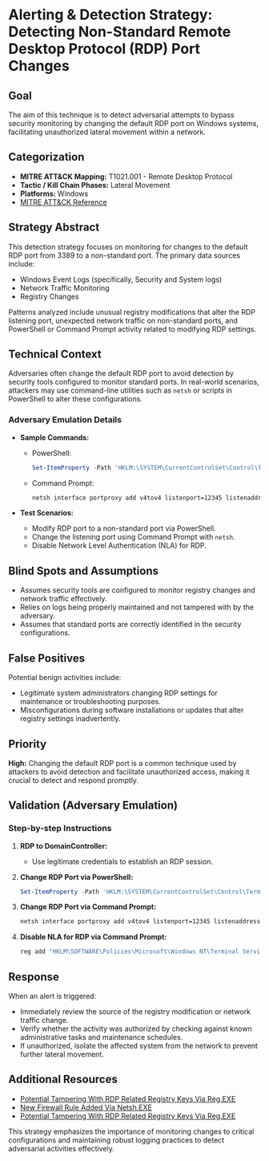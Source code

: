 # Alerting & Detection Strategy: Detecting Non-Standard Remote Desktop Protocol (RDP) Port Changes

## **Goal**
The aim of this technique is to detect adversarial attempts to bypass security monitoring by changing the default RDP port on Windows systems, facilitating unauthorized lateral movement within a network.

## **Categorization**
- **MITRE ATT&CK Mapping:** T1021.001 - Remote Desktop Protocol
- **Tactic / Kill Chain Phases:** Lateral Movement
- **Platforms:** Windows
- [MITRE ATT&CK Reference](https://attack.mitre.org/techniques/T1021/001)

## **Strategy Abstract**
This detection strategy focuses on monitoring for changes to the default RDP port from 3389 to a non-standard port. The primary data sources include:
- Windows Event Logs (specifically, Security and System logs)
- Network Traffic Monitoring
- Registry Changes

Patterns analyzed include unusual registry modifications that alter the RDP listening port, unexpected network traffic on non-standard ports, and PowerShell or Command Prompt activity related to modifying RDP settings.

## **Technical Context**
Adversaries often change the default RDP port to avoid detection by security tools configured to monitor standard ports. In real-world scenarios, attackers may use command-line utilities such as `netsh` or scripts in PowerShell to alter these configurations.

### Adversary Emulation Details
- **Sample Commands:**
  - PowerShell: 
    ```powershell
    Set-ItemProperty -Path 'HKLM:\SYSTEM\CurrentControlSet\Control\Terminal Server\WinStations\RDP-Tcp' -Name "PortNumber" -Value 12345
    ```
  - Command Prompt:
    ```cmd
    netsh interface portproxy add v4tov4 listenport=12345 listenaddress=0.0.0.0 connectport=3389 connectaddress=localhost
    ```

- **Test Scenarios:**
  - Modify RDP port to a non-standard port via PowerShell.
  - Change the listening port using Command Prompt with `netsh`.
  - Disable Network Level Authentication (NLA) for RDP.

## **Blind Spots and Assumptions**
- Assumes security tools are configured to monitor registry changes and network traffic effectively.
- Relies on logs being properly maintained and not tampered with by the adversary.
- Assumes that standard ports are correctly identified in the security configurations.

## **False Positives**
Potential benign activities include:
- Legitimate system administrators changing RDP settings for maintenance or troubleshooting purposes.
- Misconfigurations during software installations or updates that alter registry settings inadvertently.

## **Priority**
**High:** Changing the default RDP port is a common technique used by attackers to avoid detection and facilitate unauthorized access, making it crucial to detect and respond promptly.

## **Validation (Adversary Emulation)**
### Step-by-step Instructions
1. **RDP to DomainController:**
   - Use legitimate credentials to establish an RDP session.
   
2. **Change RDP Port via PowerShell:**
   ```powershell
   Set-ItemProperty -Path 'HKLM:\SYSTEM\CurrentControlSet\Control\Terminal Server\WinStations\RDP-Tcp' -Name "PortNumber" -Value 12345
   ```

3. **Change RDP Port via Command Prompt:**
   ```cmd
   netsh interface portproxy add v4tov4 listenport=12345 listenaddress=0.0.0.0 connectport=3389 connectaddress=localhost
   ```

4. **Disable NLA for RDP via Command Prompt:**
   ```cmd
   reg add "HKLM\SOFTWARE\Policies\Microsoft\Windows NT\Terminal Services" /v fDenyTSConnections /t REG_DWORD /d 0 /f
   ```

## **Response**
When an alert is triggered:
- Immediately review the source of the registry modification or network traffic change.
- Verify whether the activity was authorized by checking against known administrative tasks and maintenance schedules.
- If unauthorized, isolate the affected system from the network to prevent further lateral movement.

## **Additional Resources**
- [Potential Tampering With RDP Related Registry Keys Via Reg.EXE](https://attack.mitre.org/techniques/T1021/001)
- [New Firewall Rule Added Via Netsh.EXE](https://attack.mitre.org/techniques/T1562/004)
- [Potential Tampering With RDP Related Registry Keys Via Reg.EXE](https://attack.mitre.org/techniques/T1546/007)

This strategy emphasizes the importance of monitoring changes to critical configurations and maintaining robust logging practices to detect adversarial activities effectively.